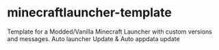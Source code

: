# minecraftlauncher-template
Template for a Modded/Vanilla Minecraft Launcher with custom versions and messages. Auto launcher Update &amp; Auto appdata update
